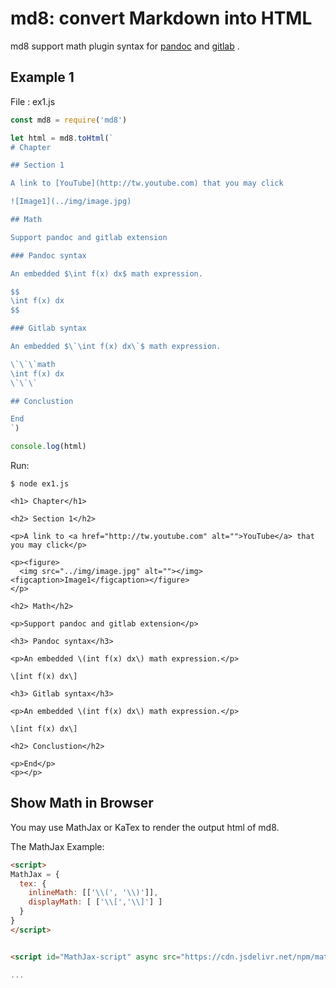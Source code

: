 # md8: convert Markdown into HTML

md8 support math plugin syntax for [pandoc](https://pandoc.org/MANUAL.html#math) and [gitlab](https://docs.gitlab.com/ee/user/markdown.html#math) .

## Example 1

File : ex1.js

```js
const md8 = require('md8')

let html = md8.toHtml(`
# Chapter

## Section 1

A link to [YouTube](http://tw.youtube.com) that you may click

![Image1](../img/image.jpg)

## Math

Support pandoc and gitlab extension

### Pandoc syntax

An embedded $\int f(x) dx$ math expression.

$$
\int f(x) dx
$$

### Gitlab syntax

An embedded $\`\int f(x) dx\`$ math expression.

\`\`\`math
\int f(x) dx
\`\`\`

## Conclustion

End
`)

console.log(html)
```

Run:

```
$ node ex1.js

<h1> Chapter</h1>

<h2> Section 1</h2>

<p>A link to <a href="http://tw.youtube.com" alt="">YouTube</a> that you may click</p>

<p><figure>
  <img src="../img/image.jpg" alt=""></img>
<figcaption>Image1</figcaption></figure>
</p>

<h2> Math</h2>

<p>Support pandoc and gitlab extension</p>

<h3> Pandoc syntax</h3>

<p>An embedded \(int f(x) dx\) math expression.</p>

\[int f(x) dx\]

<h3> Gitlab syntax</h3>

<p>An embedded \(int f(x) dx\) math expression.</p>

\[int f(x) dx\]

<h2> Conclustion</h2>

<p>End</p>
<p></p>
```

## Show Math in Browser

You may use MathJax or KaTex to render the output html of md8.

The MathJax Example:

```html
<script>
MathJax = {
  tex: {
    inlineMath: [['\\(', '\\)']],
    displayMath: [ ['\\[','\\]'] ]
  }
}
</script>


<script id="MathJax-script" async src="https://cdn.jsdelivr.net/npm/mathjax@3/es5/tex-chtml.js">

...
```
